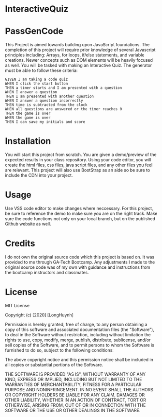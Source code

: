 # InteractiveQuiz

# PassGenCode

This Project is aimed towards building upon JavaScript foundations. The completion of this project will require prior knowledge of several Javascript principles including: Arrays, for loops, if/else statements, and variable creations. Newer concepts such as DOM elements will be heavily focused as well. You will be tasked with making an Interactive Quiz. The generator must be able to follow these criteria:

```
GIVEN I am taking a code quiz
WHEN I click the start button
THEN a timer starts and I am presented with a question
WHEN I answer a question
THEN I am presented with another question
WHEN I answer a question incorrectly
THEN time is subtracted from the clock
WHEN all questions are answered or the timer reaches 0
THEN the game is over
WHEN the game is over
THEN I can save my initials and score
```

# Installation

You will start this project from scratch. You are given a demo/preview of the expected results in your class repository. Using your code editor, you will create the html files, css files, java script files, and any other files you feel are relevant. This project will also use BootStrap as an aide so be sure to include the CDN into your project.

# Usage

Use VSS code editor to make changes where neccessary. For this project, be sure to reference the demo to make sure you are on the right track. Make sure the code functions not only on your local branch, but on the published Github website as well.

# Credits

I do not own the original source code which this project is based on. It was provided to me through GA-Tech Bootcamp. Any adjustments I made to the original source code was of my own with guidance and instructions from the bootcamp instructors and classmates.

# License

MIT License

Copyright (c) [2020] [LongHuynh]

Permission is hereby granted, free of charge, to any person obtaining a copy
of this software and associated documentation files (the "Software"), to deal
in the Software without restriction, including without limitation the rights
to use, copy, modify, merge, publish, distribute, sublicense, and/or sell
copies of the Software, and to permit persons to whom the Software is
furnished to do so, subject to the following conditions:

The above copyright notice and this permission notice shall be included in all
copies or substantial portions of the Software.

THE SOFTWARE IS PROVIDED "AS IS", WITHOUT WARRANTY OF ANY KIND, EXPRESS OR
IMPLIED, INCLUDING BUT NOT LIMITED TO THE WARRANTIES OF MERCHANTABILITY,
FITNESS FOR A PARTICULAR PURPOSE AND NONINFRINGEMENT. IN NO EVENT SHALL THE
AUTHORS OR COPYRIGHT HOLDERS BE LIABLE FOR ANY CLAIM, DAMAGES OR OTHER
LIABILITY, WHETHER IN AN ACTION OF CONTRACT, TORT OR OTHERWISE, ARISING FROM,
OUT OF OR IN CONNECTION WITH THE SOFTWARE OR THE USE OR OTHER DEALINGS IN THE
SOFTWARE.
